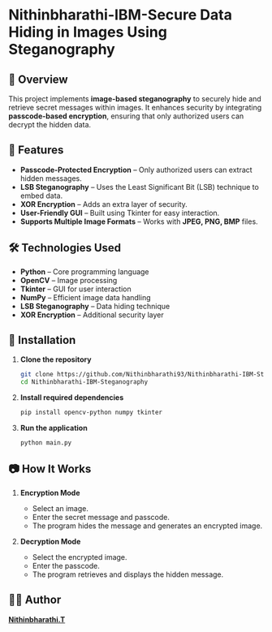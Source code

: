 # Nithinbharathi-IBM-Secure Data Hiding in Images Using Steganography

## 📌 Overview
This project implements **image-based steganography** to securely hide and retrieve secret messages within images. It enhances security by integrating **passcode-based encryption**, ensuring that only authorized users can decrypt the hidden data.

## 🚀 Features
- **Passcode-Protected Encryption** – Only authorized users can extract hidden messages.  
- **LSB Steganography** – Uses the Least Significant Bit (LSB) technique to embed data.  
- **XOR Encryption** – Adds an extra layer of security.  
- **User-Friendly GUI** – Built using Tkinter for easy interaction.  
- **Supports Multiple Image Formats** – Works with **JPEG, PNG, BMP** files.

## 🛠️ Technologies Used
- **Python** – Core programming language  
- **OpenCV** – Image processing  
- **Tkinter** – GUI for user interaction  
- **NumPy** – Efficient image data handling  
- **LSB Steganography** – Data hiding technique  
- **XOR Encryption** – Additional security layer  

## 🔧 Installation
1. **Clone the repository**  
   ```bash
   git clone https://github.com/Nithinbharathi93/Nithinbharathi-IBM-Steganography.git
   cd Nithinbharathi-IBM-Steganography
   ```
2. **Install required dependencies**  
   ```bash
   pip install opencv-python numpy tkinter
   ```
3. **Run the application**  
   ```bash
   python main.py
   ```

## 📷 How It Works
1. **Encryption Mode**  
   - Select an image.  
   - Enter the secret message and passcode.  
   - The program hides the message and generates an encrypted image.  

2. **Decryption Mode**  
   - Select the encrypted image.  
   - Enter the passcode.  
   - The program retrieves and displays the hidden message.  

## 👨‍💻 Author
**[Nithinbharathi.T](https://github.com/your-username)**  
